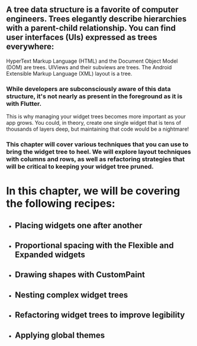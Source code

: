 ## A tree data structure is a favorite of computer engineers. Trees elegantly describe hierarchies with a parent-child relationship. You can find user interfaces (UIs) expressed as trees everywhere:
HyperText Markup Language (HTML) and the Document Object Model (DOM) are trees.
UIViews and their subviews are trees.
The Android Extensible Markup Language (XML) layout is a tree.

### While developers are subconsciously aware of this data structure, it's not nearly as present in the foreground as it is with Flutter. 
This is why managing your widget trees becomes more important as your app grows. You could, in theory, create one single widget that is tens of thousands of layers deep, but maintaining that code would be a nightmare!

### This chapter will cover various techniques that you can use to bring the widget tree to heel. We will explore layout techniques with columns and rows, as well as refactoring strategies that will be critical to keeping your widget tree pruned.

# In this chapter, we will be covering the following recipes:
- ## Placing widgets one after another
- ## Proportional spacing with the Flexible and Expanded widgets
- ## Drawing shapes with CustomPaint
- ## Nesting complex widget trees
- ## Refactoring widget trees to improve legibility
- ## Applying global themes